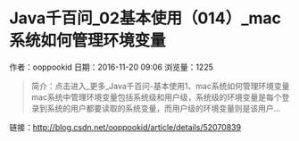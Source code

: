 # Java千百问_02基本使用（014）_mac系统如何管理环境变量
作者：ooppookid
日期：2016-11-20 09:06
浏览量：1225
> 简介：点击进入_更多_Java千百问-基本使用1、mac系统如何管理环境变量mac系统中管理环境变量包括系统级和用户级，系统级的环境变量是每个登录到系统的用户都要读取的系统变量，而用户级的环境变量则是该用户...

 链接：http://blog.csdn.net/ooppookid/article/details/52070839
